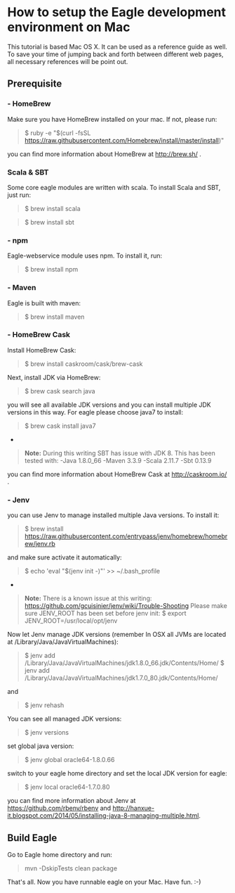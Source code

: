 How to setup the Eagle development environment on Mac
===============================================

This tutorial is based Mac OS X. It can be used as a reference guide as well.  To save your time of jumping back and forth between different web pages, all necessary references will be point out. 

Prerequisite
-------

### - HomeBrew 
Make sure you have HomeBrew installed on your mac. If not, please run:

>\$ ruby -e "$(curl -fsSL https://raw.githubusercontent.com/Homebrew/install/master/install)"

you can find more information about HomeBrew at http://brew.sh/ .

### Scala & SBT
Some core eagle modules are written with scala. To install Scala and SBT, just run:

> $ brew install scala

> $ brew install sbt

### - npm

Eagle-webservice module uses npm. To install it, run:

> $ brew install npm


### - Maven
Eagle is built with maven:
> 
> $ brew install maven


### - HomeBrew Cask 
Install HomeBrew Cask:
> $ brew install caskroom/cask/brew-cask

Next, install JDK via HomeBrew:

> $ brew cask search java

you will see all available JDK versions and you can install multiple JDK versions in this way. For eagle please choose java7 to install:

> $ brew cask install java7

-
> **Note:**
> During this writing SBT has issue with JDK 8. This has been tested with: 
> -Java 1.8.0_66
> -Maven 3.3.9
> -Scala 2.11.7
> -Sbt 0.13.9

you can find more information about HomeBrew Cask at http://caskroom.io/ .

### - Jenv 

you can use Jenv to manage installed multiple Java versions. To install it:
> $ brew install https://raw.githubusercontent.com/entrypass/jenv/homebrew/homebrew/jenv.rb

and make sure activate it automatically:

> \$ echo 'eval "$(jenv init -)"' >> ~/.bash_profile

-
> **Note:**
> There is a known issue at this writing: https://github.com/gcuisinier/jenv/wiki/Trouble-Shooting
> Please make sure JENV_ROOT has been set before jenv init:
> $ export JENV_ROOT=/usr/local/opt/jenv

Now let Jenv manage JDK versions (remember In OSX all JVMs are located at /Library/Java/JavaVirtualMachines):

> \$ jenv add /Library/Java/JavaVirtualMachines/jdk1.8.0_66.jdk/Contents/Home/
$ jenv add /Library/Java/JavaVirtualMachines/jdk1.7.0_80.jdk/Contents/Home/

and

> $ jenv rehash

You can see all managed JDK versions:

> $ jenv versions

set global java version:

> $ jenv global oracle64-1.8.0.66

switch to your eagle home directory and set the local JDK version for eagle:

> $ jenv local oracle64-1.7.0.80

you can find more information about Jenv at https://github.com/rbenv/rbenv and http://hanxue-it.blogspot.com/2014/05/installing-java-8-managing-multiple.html.

Build Eagle
-----------

Go to Eagle home directory and run:

> mvn -DskipTests clean package

That's all. Now you have runnable eagle on your Mac. Have fun. :-)